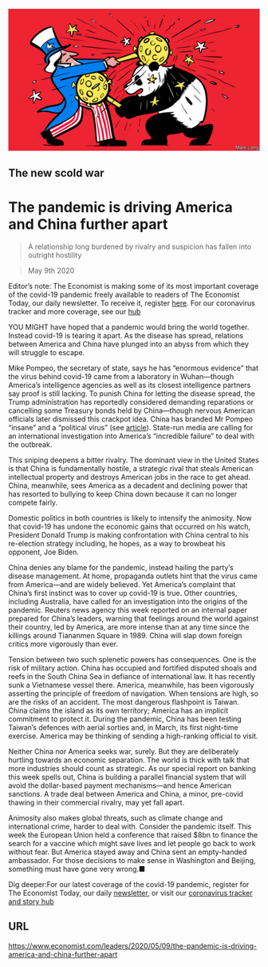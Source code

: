 ![](./images/20200509_LDD003_0.jpg)

## The new scold war

# The pandemic is driving America and China further apart

> A relationship long burdened by rivalry and suspicion has fallen into outright hostility

> May 9th 2020

Editor’s note: The Economist is making some of its most important coverage of the covid-19 pandemic freely available to readers of The Economist Today, our daily newsletter. To receive it, register [here](https://www.economist.com//newslettersignup). For our coronavirus tracker and more coverage, see our [hub](https://www.economist.com//coronavirus)

YOU MIGHT have hoped that a pandemic would bring the world together. Instead covid-19 is tearing it apart. As the disease has spread, relations between America and China have plunged into an abyss from which they will struggle to escape.

Mike Pompeo, the secretary of state, says he has “enormous evidence” that the virus behind covid-19 came from a laboratory in Wuhan—though America’s intelligence agencies as well as its closest intelligence partners say proof is still lacking. To punish China for letting the disease spread, the Trump administration has reportedly considered demanding reparations or cancelling some Treasury bonds held by China—though nervous American officials later dismissed this crackpot idea. China has branded Mr Pompeo “insane” and a “political virus” (see [article](https://www.economist.com//united-states/2020/05/09/there-is-less-trust-between-washington-and-beijing-than-at-any-point-since-1979)). State-run media are calling for an international investigation into America’s “incredible failure” to deal with the outbreak.

This sniping deepens a bitter rivalry. The dominant view in the United States is that China is fundamentally hostile, a strategic rival that steals American intellectual property and destroys American jobs in the race to get ahead. China, meanwhile, sees America as a decadent and declining power that has resorted to bullying to keep China down because it can no longer compete fairly.

Domestic politics in both countries is likely to intensify the animosity. Now that covid-19 has undone the economic gains that occurred on his watch, President Donald Trump is making confrontation with China central to his re-election strategy including, he hopes, as a way to browbeat his opponent, Joe Biden.

China denies any blame for the pandemic, instead hailing the party’s disease management. At home, propaganda outlets hint that the virus came from America—and are widely believed. Yet America’s complaint that China’s first instinct was to cover up covid-19 is true. Other countries, including Australia, have called for an investigation into the origins of the pandemic. Reuters news agency this week reported on an internal paper prepared for China’s leaders, warning that feelings around the world against their country, led by America, are more intense than at any time since the killings around Tiananmen Square in 1989. China will slap down foreign critics more vigorously than ever.

Tension between two such splenetic powers has consequences. One is the risk of military action. China has occupied and fortified disputed shoals and reefs in the South China Sea in defiance of international law. It has recently sunk a Vietnamese vessel there. America, meanwhile, has been vigorously asserting the principle of freedom of navigation. When tensions are high, so are the risks of an accident. The most dangerous flashpoint is Taiwan. China claims the island as its own territory; America has an implicit commitment to protect it. During the pandemic, China has been testing Taiwan’s defences with aerial sorties and, in March, its first night-time exercise. America may be thinking of sending a high-ranking official to visit.

Neither China nor America seeks war, surely. But they are deliberately hurtling towards an economic separation. The world is thick with talk that more industries should count as strategic. As our special report on banking this week spells out, China is building a parallel financial system that will avoid the dollar-based payment mechanisms—and hence American sanctions. A trade deal between America and China, a minor, pre-covid thawing in their commercial rivalry, may yet fall apart.

Animosity also makes global threats, such as climate change and international crime, harder to deal with. Consider the pandemic itself. This week the European Union held a conference that raised $8bn to finance the search for a vaccine which might save lives and let people go back to work without fear. But America stayed away and China sent an empty-handed ambassador. For those decisions to make sense in Washington and Beijing, something must have gone very wrong.■

Dig deeper:For our latest coverage of the covid-19 pandemic, register for The Economist Today, our daily [newsletter](https://www.economist.com//newslettersignup), or visit our [coronavirus tracker and story hub](https://www.economist.com//coronavirus)

## URL

https://www.economist.com/leaders/2020/05/09/the-pandemic-is-driving-america-and-china-further-apart
